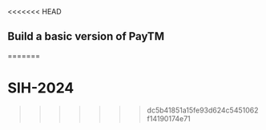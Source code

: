 <<<<<<< HEAD

## Build a basic version of PayTM
=======
# SIH-2024
>>>>>>> dc5b41851a15fe93d624c5451062f14190174e71
